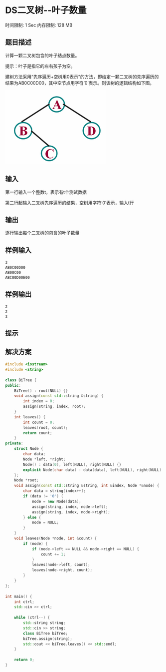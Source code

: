 # DS二叉树--叶子数量
时间限制: 1 Sec  内存限制: 128 MB

## 题目描述
计算一颗二叉树包含的叶子结点数量。

提示：叶子是指它的左右孩子为空。

建树方法采用“先序遍历+空树用0表示”的方法，即给定一颗二叉树的先序遍历的结果为AB0C00D00，其中空节点用字符‘0’表示。则该树的逻辑结构如下图。

![1214.png](./img/1214.png)

## 输入
第一行输入一个整数t，表示有t个测试数据

第二行起输入二叉树先序遍历的结果，空树用字符‘0’表示，输入t行

## 输出
逐行输出每个二叉树的包含的叶子数量

## 样例输入
    3
    AB0C00D00
    AB00C00
    ABC00D00E00

## 样例输出
    2
    2
    3

## 提示

## 解决方案
``` cpp
#include <iostream>
#include <string>

class BiTree {
public:
    BiTree() : root(NULL) {}
    void assign(const std::string &string) {
        int index = 0;
        assign(string, index, root);
    }
    int leaves() {
        int count = 0;
        leaves(root, count);
        return count;
    }
private:
    struct Node {
        char data;
        Node *left, *right;
        Node() : data(0), left(NULL), right(NULL) {}
        explicit Node(char data) : data(data), left(NULL), right(NULL) {}
    };
    Node *root;
    void assign(const std::string &string, int &index, Node *&node) {
        char data = string[index++];
        if (data != '0') {
            node = new Node(data);
            assign(string, index, node->left);
            assign(string, index, node->right);
        } else {
            node = NULL;
        }
    }
    void leaves(Node *node, int &count) {
        if (node) {
            if (node->left == NULL && node->right == NULL) {
                count += 1;
            }
            leaves(node->left, count);
            leaves(node->right, count);
        }
    }
};

int main() {
    int ctrl;
    std::cin >> ctrl;

    while (ctrl--) {
        std::string string;
        std::cin >> string;
        class BiTree biTree;
        biTree.assign(string);
        std::cout << biTree.leaves() << std::endl;
    }

    return 0;
}

```
